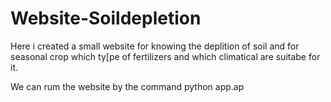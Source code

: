 # Website-Soildepletion

Here i created a small website for knowing the deplition of soil and for seasonal crop which ty[pe of fertilizers and which climatical are suitabe for it.

We can rum the website by the command python app.ap  
